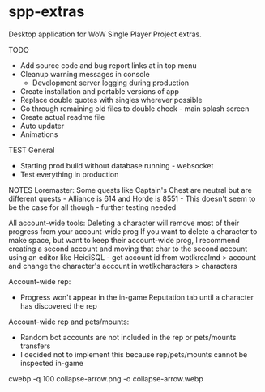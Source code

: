 # spp-extras
Desktop application for WoW Single Player Project extras.

TODO
- Add source code and bug report links at in top menu
- Cleanup warning messages in console
  - Development server logging during production
- Create installation and portable versions of app
- Replace double quotes with singles wherever possible
- Go through remaining old files to double check - main splash screen
- Create actual readme file
- Auto updater
- Animations


TEST
General
  - Starting prod build without database running - websocket
  - Test everything in production


NOTES
Loremaster:
  Some quests like Captain's Chest are neutral but are different quests
    - Alliance is 614 and Horde is 8551
    - This doesn't seem to be the case for all though - further testing needed

All account-wide tools:
  Deleting a character will remove most of their progress from your account-wide prog
  If you want to delete a character to make space, but want to keep their account-wide prog,
  I recommend creating a second account and moving that char to the second account using an
  editor like HeidiSQL
    - get account id from wotlkrealmd > account and change the character's account in wotlkcharacters > characters

Account-wide rep:
  - Progress won't appear in the in-game Reputation tab until a character has discovered the rep

Account-wide rep and pets/mounts:
  - Random bot accounts are not included in the rep or pets/mounts transfers
  - I decided not to implement this because rep/pets/mounts cannot be inspected in-game


cwebp -q 100 collapse-arrow.png -o collapse-arrow.webp

